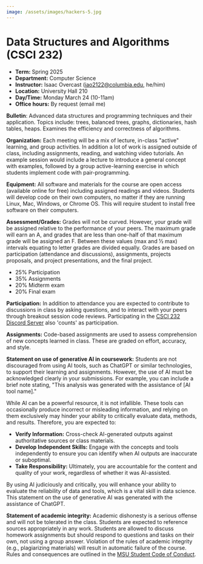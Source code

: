 ```yaml
---
image: /assets/images/hackers-5.jpg
---
```



# Data Structures and Algorithms (CSCI 232)
- **Term:** Spring 2025
- **Department:** Computer Science
- **Instructor:**  Isaac Overcast ([iao2122@columbia.edu](mailto:iao2122@columbia.edu), he/him)
- **Location:** University Hall 210
- **Day/Time:** Monday March 24 (10-11am)
- **Office hours:** By request (email me)

**Bulletin**: Advanced data structures and programming techniques and their 
application. Topics include: trees, balanced trees, graphs, dictionaries, hash 
tables, heaps. Examines the efficiency and correctness of algorithms. 

**Organization:** Each meeting will be a mix of lecture, in-class "active" learning, 
and group activities. In addition a lot of work is assigned outside of class, 
including assignments, reading, and watching video tutorials. An example session 
would include a lecture to introduce a general concept with examples, followed 
by a group active-learning exercise in which students implement code with pair-programming.

**Equipment:** All software and materials for the course are open access (available online for free) including assigned readings and videos. Students will develop 
code on their own computers, no matter if they are running Linux, Mac, Windows, or Chrome OS. This will require student to install free software on their computers.

**Assessment/Grades:** Grades will not be curved. However, your grade will be assigned relative to the performance of your peers. The maximum grade will earn an A, and grades that are less than one-half of that maximum grade will be assigned an F. Between these values (max and ½ max) intervals equating to letter grades are divided equally. Grades are based on participation (attendance and discussions), assignments, projects proposals, and project presentations, and the final project.  
- 25% Participation  
- 35% Assignments  
- 20% Midterm exam  
- 20% Final exam

**Participation:** In addition to attendance you are expected to contribute to
discussions in class by asking questions, and to interact with your peers through
breakout session code reviews. Participating in the [CSCI 232 Discord Server](https://discord.gg/c3PSEk3HU9)
also 'counts' as participation.

**Assignments:** Code-based assignments are used to assess comprehension of new 
concepts learned in class. These are graded on effort, accuracy, and style. 

**Statement on use of generative AI in coursework:**
Students are not discouraged from using AI tools, such as ChatGPT or similar
technologies, to support their learning and assignments. However, the use of AI
must be acknowledged clearly in your submissions. For example, you can include
a brief note stating, "This analysis was generated with the assistance of [AI
tool name]."

While AI can be a powerful resource, it is not infallible. These tools can
occasionally produce incorrect or misleading information, and relying on them
exclusively may hinder your ability to critically evaluate data, methods, and
results. Therefore, you are expected to:  
- **Verify Information:** Cross-check AI-generated outputs against authoritative sources or class materials.  
- **Develop Independent Skills:** Engage with the concepts and tools independently to ensure you can identify when AI outputs are inaccurate or suboptimal.  
- **Take Responsibility:** Ultimately, you are accountable for the content and quality of your work, regardless of whether it was AI-assisted.

By using AI judiciously and critically, you will enhance your ability to
evaluate the reliability of data and tools, which is a vital skill in data
science. This statement on the use of generative AI was generated with the
assistance of ChatGPT.

**Statement of academic integrity:** Academic dishonesty is a serious offense 
and will not be tolerated in the class. Students are expected to reference 
sources appropriately in any work. Students are allowed to discuss homework
assignments but should respond to questions and tasks on their own, not using a
group answer. Violation of the rules of academic integrity (e.g., plagiarizing
materials) will result in automatic failure of the course. Rules and 
consequences are outlined in the [MSU Student Code of Conduct](https://www.umt.edu/campus-life/community-standards/um_student_code_of_conduct.pdf).
